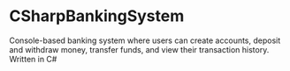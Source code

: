 # CSharpBankingSystem

Console-based banking system where users can create accounts, deposit and withdraw money, transfer funds, and view their transaction history. Written in C#
